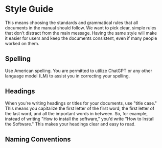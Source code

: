 # Style Guide
This means choosing the standards and grammatical rules that all documents in the manual should follow. We want to pick clear, simple rules that don't distract from the main message. Having the same style will make it easier for users and keep the documents consistent, even if many people worked on them.


## Spelling
Use American spelling.
You are permitted to utilize ChatGPT or any other language model (LM) to assist you in correcting your spelling.


## Headings
When you're writing headings or titles for your documents, use "title case." This means you capitalize the first letter of the first word, the first letter of the last word, and all the important words in between. So, for example, instead of writing "How to install the software," you'd write "How to Install the Software." This makes your headings clear and easy to read.

## Naming Conventions



